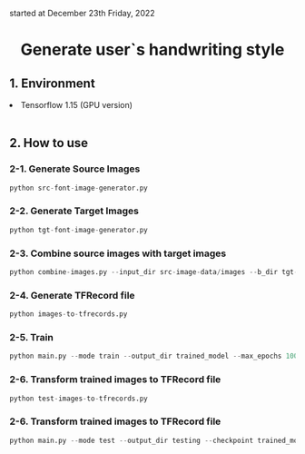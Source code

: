 started at December 23th Friday, 2022

<div align='center'>
    <h1>Generate user`s handwriting style</h1>
</div>

<h2>1. Environment</h2>
<li>Tensorflow 1.15 (GPU version)</li>

<br>

<h2>2. How to use</h2>
<h3>2-1. Generate Source Images</h3>

```python
python src-font-image-generator.py
```

<h3>2-2. Generate Target Images</h3>

```python
python tgt-font-image-generator.py
```

<h3>2-3. Combine source images with target images</h3>

```python
python combine-images.py --input_dir src-image-data/images --b_dir tgt-image-data/images --operation combine
```

<h3>2-4. Generate TFRecord file</h3>

```python
python images-to-tfrecords.py
```

<h3>2-5. Train</h3>

```python
python main.py --mode train --output_dir trained_model --max_epochs 100
```

<h3>2-6. Transform trained images to TFRecord file</h3>

```python
python test-images-to-tfrecords.py
```

<h3>2-6. Transform trained images to TFRecord file</h3>

```python
python main.py --mode test --output_dir testing --checkpoint trained_model
```